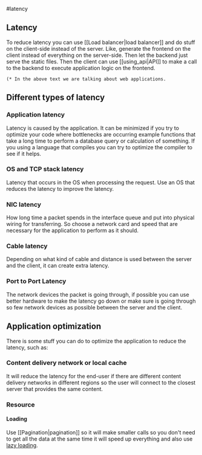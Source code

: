 #latency

## Latency

To reduce latency you can use [[Load balancer|load balancer]] and do stuff on the client-side instead of the server. Like, generate the frontend on the client instead of everything on the server-side. Then let the backend just serve the static files. Then the client can use [[using_api|API]] to make a call to the backend to execute application logic on the frontend. 

	(* In the above text we are talking about web applications. 

## Different types of latency


### Application latency
Latency is caused by the application. It can be minimized if you try to optimize your code where bottlenecks are occurring example functions that take a long time to perform a database query or calculation of something. If you using a language that compiles you can try to optimize the compiler to see if it helps. 


### OS and TCP stack latency
Latency that occurs in the OS when processing the request. 
Use an OS that reduces the latency to improve the latency. 

### NIC latency

How long time a packet spends in the interface queue and put into physical wiring for transferring. So choose a network card and speed that are necessary for the application to perform as it should. 

### Cable latency
Depending on what kind of cable and distance is used between the server and the client, it can create extra latency.

### Port to Port Latency
The network devices the packet is going through, if possible you can use better hardware to make the latency go down or make sure is going through so few network devices as possible between the server and the client. 


## Application optimization 

There is some stuff you can do to optimize the application to reduce the latency, such as: 


### Content delivery network or local cache
It will reduce the latency for the end-user if there are different content delivery networks in different regions so the user will connect to the closest server that provides the same content. 

### Resource

#### Loading
Use [[Pagination|pagination]] so it will make smaller calls so you don't need to get all the data at the same time it will speed up everything and also use [lazy loading](https://developer.mozilla.org/en-US/docs/Web/Performance/Lazy_loading).

